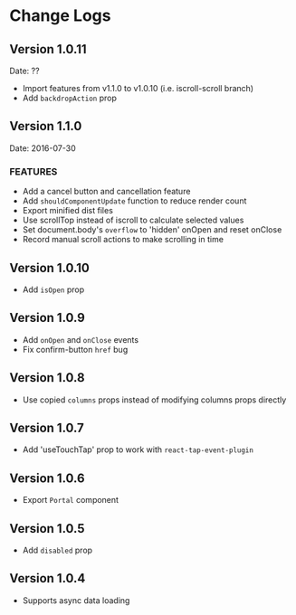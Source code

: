 # Change Logs

## Version 1.0.11

Date: ??

- Import features from v1.1.0 to v1.0.10 (i.e. iscroll-scroll branch)
- Add `backdropAction` prop

## Version 1.1.0

Date: 2016-07-30

### FEATURES

- Add a cancel button and cancellation feature
- Add `shouldComponentUpdate` function to reduce render count
- Export minified dist files
- Use scrollTop instead of iscroll to calculate selected values
- Set document.body's `overflow` to 'hidden' onOpen and reset onClose
- Record manual scroll actions to make scrolling in time

## Version 1.0.10

- Add `isOpen` prop

## Version 1.0.9

- Add `onOpen` and `onClose` events
- Fix confirm-button `href` bug

## Version 1.0.8

- Use copied `columns` props instead of modifying columns props directly

## Version 1.0.7

- Add 'useTouchTap' prop to work with `react-tap-event-plugin`

## Version 1.0.6

- Export `Portal` component

## Version 1.0.5

- Add `disabled` prop

## Version 1.0.4

- Supports async data loading